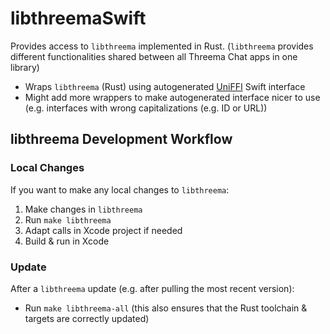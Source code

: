 # libthreemaSwift

Provides access to `libthreema` implemented in Rust. (`libthreema` provides different functionalities shared between all Threema Chat apps in one library)

- Wraps `libthreema` (Rust) using autogenerated [UniFFI](https://mozilla.github.io/uniffi-rs/) Swift interface
- Might add more wrappers to make autogenerated interface nicer to use (e.g. interfaces with wrong capitalizations (e.g. ID or URL))

## libthreema Development Workflow

### Local Changes

If you want to make any local changes to `libthreema`:

1. Make changes in `libthreema`
2. Run `make libthreema`
3. Adapt calls in Xcode project if needed
4. Build & run in Xcode

### Update

After a `libthreema` update (e.g. after pulling the most recent version):

- Run `make libthreema-all` (this also ensures that the Rust toolchain & targets are correctly updated)